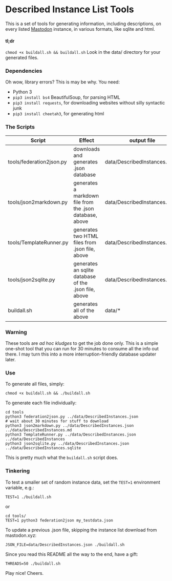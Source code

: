 # Described Instance List Tools
This is a set of tools for generating information, including descriptions, on every listed [Mastodon](https://en.wikipedia.org/wiki/Mastodon_Social) instance, in various formats, like sqlite and html.

#### tl;dr
`chmod +x buildall.sh && buildall.sh`
Look in the data/ directory for your generated files.

### Dependencies
Oh wow, library errors? This is may be why. You need:

* Python 3
* `pip3 install bs4` BeautifulSoup, for parsing HTML
* `pip3 install requests`, for downloading websites without silly syntactic junk
* `pip3 install cheetah3`, for generating html


### The Scripts

| Script | Effect | output file |
|--------|--------|--------|
|tools/federation2json.py | downloads and generates .json database | data/DescribedInstances.json |
|tools/json2markdown.py | generates a markdown file from the .json database, above | data/DescribedInstances.md |
|tools/TemplateRunner.py | generates two HTML files from .json file, above  | data/DescribedInstances.html |
|tools/json2sqlite.py | generates an sqlite database of the .json file, above | data/DescribedInstances.sqlite |
|buildall.sh | generates all of the above | data/* |

### Warning
These tools are *ad hoc kludges* to get the job done only. This is a simple one-shot tool that you can run for 30 minutes to consume all the info out there. I may turn this into a more interruption-friendly database updater later.


### Use

To generate all files, simply:
```
chmod +x buildall.sh && ./buildall.sh
```

To generate each file individually:
```
cd tools
python3 federation2json.py ../data/DescribedInstances.json
# wait about 30 minutes for stuff to download
python3 json2markdown.py ../data/DescribedInstances.json ../data/DescribedInstances.md
python3 TemplateRunner.py ../data/DescribedInstances.json ../data/DescribedInstances
python3 json2sqlite.py ../data/DescribedInstances.json ../data/DescribedInstances.sqlite
```

This is pretty much what the `buildall.sh` script does.

### Tinkering
To test a smaller set of random instance data, set the `TEST=1` environment variable, e.g.:
```
TEST=1 ./buildall.sh
```

or

```
cd tools/
TEST=1 python3 federation2json my_testdata.json
```

To update a previous .json file, skipping the instance list download from mastodon.xyz:
```
JSON_FILE=data/DescribedInstances.json ./buildall.sh
```

Since you read this README all the way to the end, have a gift:
```
THREADS=50 ./buildall.sh
```
Play nice! Cheers.